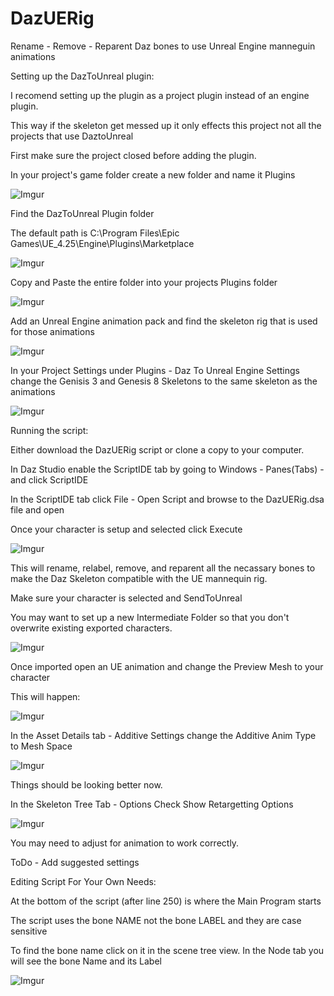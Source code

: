 # DazUERig
Rename - Remove - Reparent Daz bones to use Unreal Engine manneguin animations

Setting up the DazToUnreal plugin:

I recomend setting up the plugin as a project plugin instead of an engine plugin.

This way if the skeleton get messed up it only effects this project not all the projects that use DaztoUnreal

First make sure the project closed before adding the plugin.

In your project's game folder create a new folder and name it Plugins

![Imgur](https://i.imgur.com/DNGWfkD.png)

Find the DazToUnreal Plugin folder

The default path is C:\Program Files\Epic Games\UE_4.25\Engine\Plugins\Marketplace

![Imgur](https://i.imgur.com/aQj1gof.png)

Copy and Paste the entire folder into your projects Plugins folder

![Imgur](https://i.imgur.com/Oz1Yf7e.png)

Add an Unreal Engine animation pack and find the skeleton rig that is used for those animations

![Imgur](https://i.imgur.com/c6BGS8B.png)

In your Project Settings under Plugins - Daz To Unreal Engine Settings change the Genisis 3 and Genesis 8 Skeletons to the same skeleton as the animations

![Imgur](https://i.imgur.com/2h3IFOe.png)

Running the script:

Either download the DazUERig script or clone a copy to your computer.

In Daz Studio enable the ScriptIDE tab by going to Windows - Panes(Tabs) - and click ScriptIDE

In the ScriptIDE tab click File - Open Script and browse to the DazUERig.dsa file and open

Once your character is setup and selected click Execute

![Imgur](https://i.imgur.com/eUqFAwn.png)

This will rename, relabel, remove, and reparent all the necassary bones to make the Daz Skeleton compatible with the UE mannequin rig.

Make sure your character is selected and SendToUnreal

You may want to set up a new Intermediate Folder so that you don't overwrite existing exported characters.

![Imgur](https://i.imgur.com/hymPiaF.png)

Once imported open an UE animation and change the Preview Mesh to your character

This will happen:

![Imgur](https://i.imgur.com/3r4Erfn.png)

In the Asset Details tab - Additive Settings change the Additive Anim Type to Mesh Space

![Imgur](https://i.imgur.com/w9Hi0AS.png)

Things should be looking better now.

In the Skeleton Tree Tab - Options Check Show Retargetting Options

![Imgur](https://i.imgur.com/6JQKLQa.png)

You may need to adjust for animation to work correctly.

ToDo - Add suggested settings

Editing Script For Your Own Needs:

At the bottom of the script (after line 250) is where the Main Program starts

The script uses the bone NAME not the bone LABEL and they are case sensitive

To find the bone name click on it in the scene tree view. In the Node tab you will see the bone Name and its Label

![Imgur](https://i.imgur.com/bZgXdxE.png)
